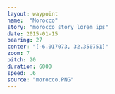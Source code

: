 ```yaml
---
layout: waypoint
name:  "Morocco"
story: "morocco story lorem ips"
date: 2015-01-15
bearing: 27
center: "[-6.017073, 32.350751]"
zoom: 7
pitch: 20
duration: 6000
speed: .6
source: "morocco.PNG"
---
```

